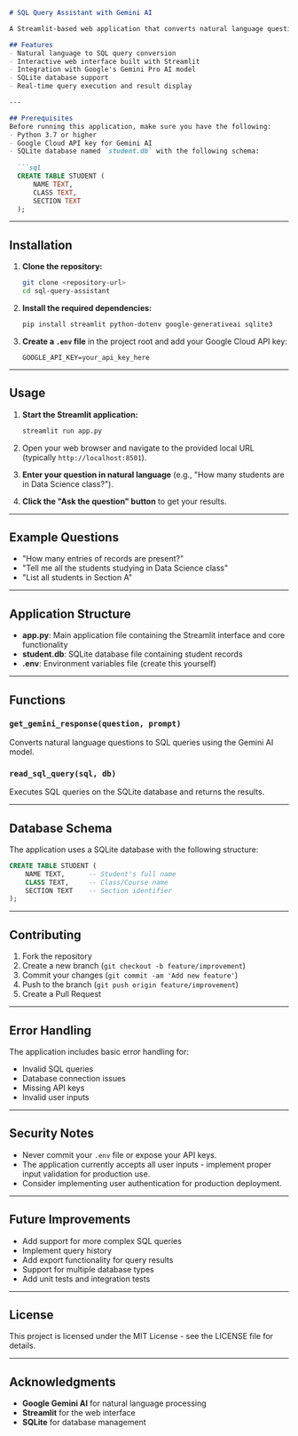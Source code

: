 ```markdown
# SQL Query Assistant with Gemini AI

A Streamlit-based web application that converts natural language questions into SQL queries using Google's Gemini AI model. The application allows users to query a SQLite database using simple English questions.

## Features
- Natural language to SQL query conversion
- Interactive web interface built with Streamlit
- Integration with Google's Gemini Pro AI model
- SQLite database support
- Real-time query execution and result display

---

## Prerequisites
Before running this application, make sure you have the following:
- Python 3.7 or higher
- Google Cloud API key for Gemini AI
- SQLite database named `student.db` with the following schema:
  
  ```sql
  CREATE TABLE STUDENT (
      NAME TEXT,
      CLASS TEXT,
      SECTION TEXT
  );
  ```

---

## Installation

1. **Clone the repository:**
    ```bash
    git clone <repository-url>
    cd sql-query-assistant
    ```

2. **Install the required dependencies:**
    ```bash
    pip install streamlit python-dotenv google-generativeai sqlite3
    ```

3. **Create a `.env` file** in the project root and add your Google Cloud API key:
    ```plaintext
    GOOGLE_API_KEY=your_api_key_here
    ```

---

## Usage

1. **Start the Streamlit application:**
    ```bash
    streamlit run app.py
    ```

2. Open your web browser and navigate to the provided local URL (typically `http://localhost:8501`).

3. **Enter your question in natural language** (e.g., "How many students are in Data Science class?").

4. **Click the "Ask the question" button** to get your results.

---

## Example Questions

- "How many entries of records are present?"
- "Tell me all the students studying in Data Science class"
- "List all students in Section A"

---

## Application Structure

- **app.py**: Main application file containing the Streamlit interface and core functionality
- **student.db**: SQLite database file containing student records
- **.env**: Environment variables file (create this yourself)

---

## Functions

### `get_gemini_response(question, prompt)`
Converts natural language questions to SQL queries using the Gemini AI model.

### `read_sql_query(sql, db)`
Executes SQL queries on the SQLite database and returns the results.

---

## Database Schema

The application uses a SQLite database with the following structure:

```sql
CREATE TABLE STUDENT (
    NAME TEXT,      -- Student's full name
    CLASS TEXT,     -- Class/Course name
    SECTION TEXT    -- Section identifier
);
```

---

## Contributing

1. Fork the repository
2. Create a new branch (`git checkout -b feature/improvement`)
3. Commit your changes (`git commit -am 'Add new feature'`)
4. Push to the branch (`git push origin feature/improvement`)
5. Create a Pull Request

---

## Error Handling

The application includes basic error handling for:
- Invalid SQL queries
- Database connection issues
- Missing API keys
- Invalid user inputs

---

## Security Notes

- Never commit your `.env` file or expose your API keys.
- The application currently accepts all user inputs - implement proper input validation for production use.
- Consider implementing user authentication for production deployment.

---

## Future Improvements

- Add support for more complex SQL queries
- Implement query history
- Add export functionality for query results
- Support for multiple database types
- Add unit tests and integration tests

---

## License

This project is licensed under the MIT License - see the LICENSE file for details.

---

## Acknowledgments

- **Google Gemini AI** for natural language processing
- **Streamlit** for the web interface
- **SQLite** for database management
```
